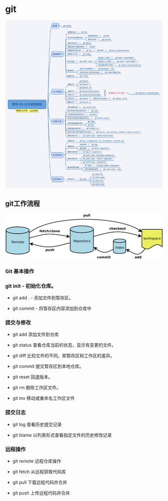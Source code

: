 # git
![imags](https://github.com/cuiziwenn/git/blob/main/git.png)

## git工作流程
![imags](https://github.com/cuiziwenn/git/blob/main/git%20%E5%B7%A5%E4%BD%9C%E6%B5%81%E7%A8%8B.png)

### Git 基本操作

### git init - 初始化仓库。

*  git add . - 添加文件到暂存区。

*  git commit - 将暂存区内容添加到仓库中

### 提交与修改

*  git add	添加文件到仓库

*  git status	查看仓库当前的状态，显示有变更的文件。

*  git diff	比较文件的不同，即暂存区和工作区的差异。

*  git commit	提交暂存区到本地仓库。

*  git reset	回退版本。

*  git rm	删除工作区文件。

*  git mv	移动或重命名工作区文件

### 提交日志

*  git log	查看历史提交记录

*  git blame <file>	以列表形式查看指定文件的历史修改记录

### 远程操作

*  git remote	远程仓库操作

*  git fetch	从远程获取代码库

*  git pull	下载远程代码并合并

*  git push	上传远程代码并合并
